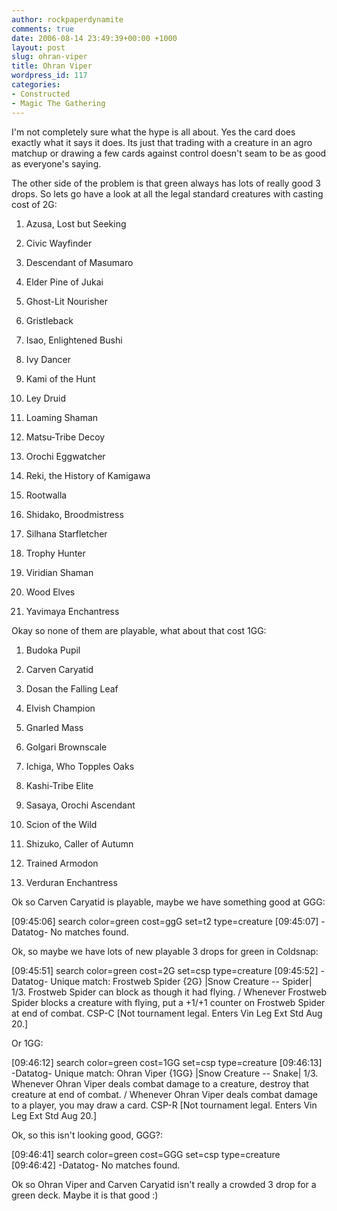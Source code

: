 ```yaml
---
author: rockpaperdynamite
comments: true
date: 2006-08-14 23:49:39+00:00 +1000
layout: post
slug: ohran-viper
title: Ohran Viper
wordpress_id: 117
categories:
- Constructed
- Magic The Gathering
---
```


I'm not completely sure what the hype is all about. Yes the card does exactly what it says it does. Its just that trading with a creature in an agro matchup or drawing a few cards against control doesn't seam to be as good as everyone's saying.

The other side of the problem is that green always has lots of really good 3 drops. So lets go have a look at all the legal standard creatures with casting cost of 2G:<!-- more -->



	
  1. Azusa, Lost but Seeking

	
  2. Civic Wayfinder

	
  3. Descendant of Masumaro

	
  4. Elder Pine of Jukai

	
  5. Ghost-Lit Nourisher

	
  6. Gristleback

	
  7. Isao, Enlightened Bushi

	
  8. Ivy Dancer

	
  9. Kami of the Hunt

	
  10. Ley Druid

	
  11. Loaming Shaman

	
  12. Matsu-Tribe Decoy

	
  13. Orochi Eggwatcher

	
  14. Reki, the History of Kamigawa

	
  15. Rootwalla

	
  16. Shidako, Broodmistress

	
  17. Silhana Starfletcher

	
  18. Trophy Hunter

	
  19. Viridian Shaman

	
  20. Wood Elves

	
  21. Yavimaya Enchantress


Okay so none of them are playable, what about that cost 1GG:

	
  1. Budoka Pupil

	
  2. Carven Caryatid

	
  3. Dosan the Falling Leaf

	
  4. Elvish Champion

	
  5. Gnarled Mass

	
  6. Golgari Brownscale

	
  7. Ichiga, Who Topples Oaks

	
  8. Kashi-Tribe Elite

	
  9. Sasaya, Orochi Ascendant

	
  10. Scion of the Wild

	
  11. Shizuko, Caller of Autumn

	
  12. Trained Armodon

	
  13. Verduran Enchantress


Ok so Carven Caryatid is playable, maybe we have something good at GGG:

[09:45:06] <cerberos> search color=green cost=ggG set=t2 type=creature
[09:45:07] -Datatog- No matches found.

Ok, so maybe we have lots of new playable 3 drops for green in Coldsnap:

[09:45:51] <cerberos> search color=green cost=2G set=csp type=creature
[09:45:52] -Datatog- Unique match: Frostweb Spider {2G} |Snow Creature -- Spider| 1/3. Frostweb Spider can block as though it had flying. / Whenever Frostweb Spider blocks a creature with flying, put a +1/+1 counter on Frostweb Spider at end of combat. CSP-C [Not tournament legal. Enters Vin Leg Ext Std Aug 20.]

Or 1GG:

[09:46:12] <cerberos> search color=green cost=1GG set=csp type=creature
[09:46:13] -Datatog- Unique match: Ohran Viper {1GG} |Snow Creature -- Snake| 1/3. Whenever Ohran Viper deals combat damage to a creature, destroy that creature at end of combat. / Whenever Ohran Viper deals combat damage to a player, you may draw a card. CSP-R [Not tournament legal. Enters Vin Leg Ext Std Aug 20.]

Ok, so this isn't looking good, GGG?:

[09:46:41] <cerberos> search color=green cost=GGG set=csp type=creature
[09:46:42] -Datatog- No matches found.

Ok so Ohran Viper and Carven Caryatid isn't really a crowded 3 drop for a green deck. Maybe it is that good :)
